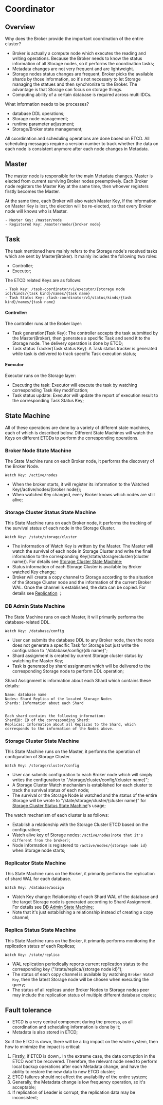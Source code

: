 # Coordinator

## Overview

Why does the Broker provide the important coordination of the entire cluster?

- Broker is actually a compute node which executes the reading and writing operations. Because the Broker needs to know the status information of all Storage nodes, so it performs the coordination tasks;
- Metadata changes are not very frequent and are lightweight.
- Storage nodes status changes are frequent, Broker picks the available shards by those information, so it's not necessary to let Storage managing the statues and then synchronize to the Broker. The advantage is that Storage can focus on storage things.
- Computing ability of a certain database is required across multi IDCs.

What information needs to be processes?

- database DDL operations;
- Storage node management;
- runtime parameter adjustment;
- Storage/Broker state management;

All coordination and scheduling operations are done based on ETCD.
All scheduling messages require a version number to track whether the data on each node is consistent anymore after each node changes in Metadata.


## Master

The master node is responsible for the main Metadata changes. Master is elected from current surviving Broker nodes preemptively. Each Broker node registers the Master Key at the same time, then whoever registers firstly becomes the Master.

At the same time, each Broker will also watch Master Key, If the information on Master Key is lost, the election will be re-elected, so that every Broker node will knows who is Master.

```
- Master Key: /master/node
- Registered Key: /master/node/{broker node}
```

## Task

The task mentioned here mainly refers to the Storage node's received tasks which are sent by Master(Broker). It mainly includes the following two roles:
- Controller;
- Executor;

The ETCD related Keys are as follows: 
```
- Task Key: /task-coordinator/v1/executor/{storage node id}/kinds/{task kind}/names/{task name}
- Task Status Key: /task-coordinator/v1/status/kinds/{task kind}/names/{task name}
```

#### Controller:

The controller runs at the Broker layer:
- Task generation(Task Key): The controller accepts the task submitted by the Master(Broker), then generates a specific Task and send it to the Storage node. The delivery operation is done by ETCD;
- Task status Tracker(Task status Key): A Task status tracker is generated while task is delivered to track specific Task execution status;

#### Executor

Executor runs on the Storage layer:
- Executing the task: Executor will execute the task by watching corresponding Task Key modification;
- Task status update: Executor will update the report of execution result to the corresponding Task Status Key;


## State Machine

All of these operations are done by a variety of different state machines, each of which is described below. Different State Machines will watch the Keys on different ETCDs to perform the corresponding operations.

### Broker Node State Machine 

The State Machine runs on each Broker node, it performs the discovery of the Broker Node.

`Watch Key: /active/nodes`

- When the broker starts, it will register its information to the Watched Key(/active/nodes/{broker node});
- When watched Key changed, every Broker knows which nodes are still alive;


### Storage Cluster Status State Machine

This State Machine runs on each Broker node, it performs the tracking of the survival status of each node in the Storage Cluster.

`Watch Key: /state/storage/cluster`

- The information of Watch Key is written by the Master. The Master will watch the survival of each node in Storage Cluster and write the final information to the corresponding Key(/state/storage/cluster/{cluster name}). For details see [Storage Cluster State Machine](./coordinator.html#storage-cluster-state-machine);
- Status information of each Storage Cluster is available by Broker watched Key change;
- Broker will create a copy channel to Storage according to the situation of the Storage Cluster node and the information of the current Broker WAL. Once the channel is established, the data can be copied. For details see [Replication](./replication.html) ；


### DB Admin State Machine

The State Machine runs on each Master, it will primarily performs the database-related DDL.

`Watch Key: /database/config`

- User can submits the database DDL to any Broker node, then the node does not generate a specific Task for Storage but just write the configuration to "/database/config/{db name}";
- Shard assignment is created by current Storage cluster status by watching the Master Key;
- Task is generated by shard assignment which will be delivered to the corresponding Storage node to perform DDL operation;

Shard Assignment is information about each Shard which contains these details:
```
Name: database name
Nodes: Shard Replica of the located Storage Nodes
Shards: Information about each Shard


Each shard contains the following information:
ShardID: ID of the corresponding Shard:
Replicas: Information about all Replicas to the Shard, which corresponds to the information of the Nodes above. 
```

### Storage Cluster State Machine

This State Machine runs on the Master, it performs the operation of configuration of Storage Cluster.

`Watch Key: /storage/cluster/config`

- User can submits configuration to each Broker node which will simply writes the configuration to "/storage/cluster/config/{cluster name}";
- A Storage Cluster Watch mechanism is established for each cluster to track the survival status of each node;
- The survival or the Storage Node is watched and the status of the entire Storage will be wrote to "/state/storage/cluster/{cluster name}" for [Storage Cluster Status State Machine](./coordinator.html#storage-cluster-status-state-machine)'s usage;

The watch mechanism of each cluster is as follows:
- Establish a relationship with the Storage Cluster ETCD based on the configuration;
- Watch alive key of Storage nodes: `/active/nodes(note that it's different from the broker)`;
- Node information is registered to `/active/nodes/{storage node id}` when Storage node starts;


### Replicator State Machine

This State Machine runs on the Broker, it primarily performs the replication of shard WAL for each database.

`Watch Key: /database/assign`

- Watch Key change: Relationship of each Shard WAL of the database and the target Storage node is generated according to Shard Assignment. For details see [DB Admin State Machine](./coordinator.html#db-admin-state-machine);
- Note that it's just establishing a relationship instead of creating a copy channel;

### Replica Status State Machine

This State Machine runs on the Broker, it primarily performs monitoring the replication status of each Replicas;

`Watch Key: /state/replica`

- WAL replication periodically reports current replication status to the corresponding key ("/state/replica/{storage node id}");
- The status of each copy channel is available by watching `Broker Watch Key`, then the latest Storage node will be chosen when executing the query;
- The status of all replicas under Broker Nodes to Storage nodes peer may include the replication status of multiple different database copies;
 
 
## Fault tolerance
- ETCD is a very central component during the process, as all coordination and scheduling information is done by it;
- Metadata is also stored in ETCD;

So if the ETCD is down, there will be a big impact on the whole system, then how to minimize the impact is critical:

1. Firstly, if ETCD is down,. In the extreme case, the data corruption in the ETCD won't be recovered. Therefore, the relevant node need to perform local backup operations after each Metadata change, and have the ability to restore the new data to new ETCD cluster;
2. ETCD failures should not affect the availability of the entire system;
3. Generally, the Metadata change is low frequency operation, so it's acceptable;
4. If replication of Leader is corrupt, the replication data may be inconsistent;